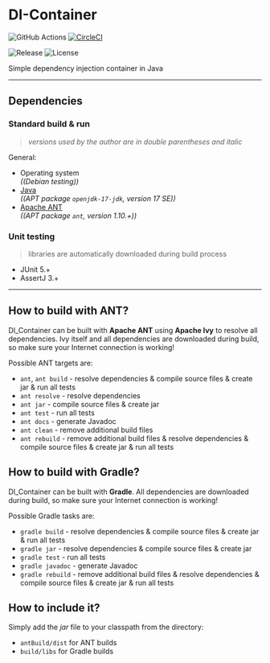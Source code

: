 # DI-Container

![GitHub Actions](https://github.com/ref-humbold/DI-Container/workflows/GitHub%20Actions/badge.svg?branch=master)
[![CircleCI](https://circleci.com/gh/ref-humbold/DI-Container/tree/master.svg?style=shield)](https://circleci.com/gh/ref-humbold/DI-Container/tree/master)

![Release](https://img.shields.io/github/v/release/ref-humbold/DI-Container?style=plastic)
![License](https://img.shields.io/github/license/ref-humbold/DI-Container?style=plastic)

Simple dependency injection container in Java

-----

## Dependencies

### Standard build & run

> *versions used by the author are in double parentheses and italic*

General:

+ Operating system \
  *((Debian testing))*
+ [Java](https://www.oracle.com/technetwork/java/javase/overview/index.html) \
  *((APT package `openjdk-17-jdk`, version 17 SE))*
+ [Apache ANT](http://ant.apache.org/) \
  *((APT package `ant`, version 1.10.+))*

### Unit testing

> libraries are automatically downloaded during build process

+ JUnit 5.+
+ AssertJ 3.+

-----

## How to build with ANT?

DI\_Container can be built with **Apache ANT** using **Apache Ivy** to resolve all dependencies.
Ivy itself and all dependencies are downloaded during build, so make sure your Internet
connection is working!

Possible ANT targets are:

+ `ant`, `ant build` - resolve dependencies & compile source files & create jar & run all tests
+ `ant resolve` - resolve dependencies
+ `ant jar` - compile source files & create jar
+ `ant test` - run all tests
+ `ant docs` - generate Javadoc
+ `ant clean` - remove additional build files
+ `ant rebuild` - remove additional build files & resolve dependencies & compile source files &
  create jar & run all tests

## How to build with Gradle?

DI\_Container can be built with **Gradle**. All dependencies are downloaded during build, so
make sure your Internet connection is working!

Possible Gradle tasks are:

+ `gradle build` - resolve dependencies & compile source files & create jar & run all tests
+ `gradle jar` - resolve dependencies & compile source files & create jar
+ `gradle test` - run all tests
+ `gradle javadoc` - generate Javadoc
+ `gradle rebuild` - remove additional build files & resolve dependencies & compile source files &
  create jar & run all tests

## How to include it?

Simply add the *jar* file to your classpath from the directory:

+ `antBuild/dist` for ANT builds
+ `build/libs` for Gradle builds
